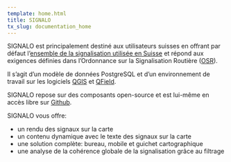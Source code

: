 ```yaml
---
template: home.html
title: SIGNALO
tx_slug: documentation_home
---
```



SIGNALO est principalement destiné aux utilisateurs suisses en offrant par défaut l’[ensemble de la signalisation utilisée en Suisse](https://www.astra.admin.ch/astra/fr/home/documentation/regles-de-la-circulation/signaux.html) et répond aux exigences définies dans l’Ordonnance sur la Signalisation Routière ([OSR](https://www.fedlex.admin.ch/eli/cc/1979/1961_1961_1961/fr)).

Il s’agit d’un modèle de données PostgreSQL et d’un environnement de travail sur les logiciels [QGIS](https://qgis.org/fr/site/) et [QField](https://qfield.org/).

SIGNALO repose sur des composants open-source et est lui-même en accès libre sur [Github](https://github.com/opengisch/signalo).


SIGNALO vous offre:

* un rendu des signaux sur la carte
* un contenu dynamique avec le texte des signaux sur la carte
* une solution complète: bureau, mobile et guichet cartographique
* une analyse de la cohérence globale de la signalisation grâce au filtrage


